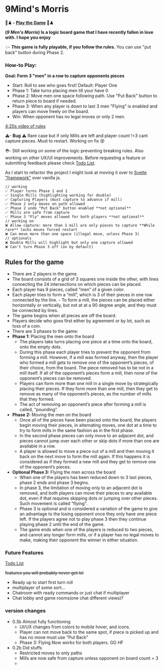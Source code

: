 # 9Mind's Morris

**🎲♟ - [Play the Game](https://b1m1nd.github.io/NineMens/) 🎲♟**

**(_9 Men's Morris_) Is a logic board game that I have recently fallen in love with. I hope you enjoy**

💡-
**This game is fully playable, if you follow the rules.** You can use "put back" button during Phase 2.

### How-to Play:

**Goal: Form 3 "men" in a row to capture opponents pieces**

- Start: Roll to see who goes first! Default: Player One
- Phase 1: Take turns placing men till your have 0
- Phase 2: Move men one space following path. Use "Put Back" button to return piece to board if needed.
- Phase 3: When any player is down to last 3 men "Flying" is enabled and players can move freely on the board.
- Win: When opponent has no legal moves or only 2 men.

[4:20s video of rules](https://www.youtube.com/watch?v=zvbIKOHIkRE)

⚠- **Bug** ⚠ Rare case but if only Mills are left and player count !=3 cant capture pieces. Must to restart. Working on fix 😵

⛑- Still working on some of the logic preventing breaking rules. Also working on other UX/UI improvements. Before requesting a feature or submitting feedback please check <a href="https://github.com/b1m1nd/NineMens/blob/master/z.todo" target="_blank">Todo List</a>.

As I start to refactor the project I might look at moving it over to <a href="https://svelte.dev/" target="_blank">Svelte "framework"</a> over vanilla js.

```
// working
✅ Player turns Phase 1 and 2
✅ Single Mills (highlighting working for double)
✅ Capturing Players (must capture to advance if mill)
✅ Phase 2 only moves on path allowed
✅ Phase 2 undo "Put Back" button enabled **not optional**
✅ Mills are safe from capture
✅ Phase 3 "Fly" moves allowed for both players **not optional**
// working on
❌ Allow capture: more than 1 mill are only pieces to capture **While rare** locks moves forced restart
❌ Can move more than one space (illegal move, unless Phase 3)
// optionals
❌ Double Mills will highlight but only one capture allowed
❌ Can't turn Phase 3 off (on by default)
```

## Rules for the game

- There are 2 players in the game.
- The board consists of a grid of 3 squares one inside the other, with lines connecting the 24 intersections on which pieces can be placed.
- Each player has 9 pieces, called “men” of a given color.
- Each player tries to form a “mill”, which is 3 of their pieces in one row connected by the line. - To form a mill, the pieces can be placed either horizontally or vertically, but not at at a 90 degree angle, and they must be connected by lines.
- The game begins when all pieces are off the board.
- Players decide who goes first either by agreement or by lot, such as toss of a coin.
- There are 3 phases to the game:
- **Phase 1:** Placing the men onto the board
  - The players take turns placing one piece at a time onto the board, onto the empty dots.
  - During this phase each player tries to prevent the opponent from forming a mill. However, if a mill was formed anyway, then the player who formed a mill gets to remove one of the opponent’s pieces, of their choice, from the board. The piece removed has to be not in a mill itself. If all of the opponent’s pieces form a mill, then none of the opponent’s pieces can be removed.
  - Players can form more than one mill in a single move by strategically placing their pieces. If they form more than one mill, then they get to remove as many of the opponent’s pieces, as the number of mills that they formed.
  - The act of removing an opponent’s piece after forming a mill is called, “pounding”.
- **Phase 2:** Moving the men on the board
  - Once all of the pieces have been placed onto the board, the players begin moving their pieces, in alternating moves, one dot at a time to try to form mills in the same fashion as in the first phase.
  - In the second phase pieces can only move to an adjacent dot, and pieces cannot jump over each other or skip dots if more than one are available in a row.
  - A player is allowed to move a piece out of a mill and then moving it back on the next move to form the mill again. If this happens it is considered as if they formed a new mill and they get to remove one of the opponent’s pieces.
- **Optional Phase 3:** Flying the men across the board
  - When one of the players has been reduced down to 3 last pieces, phase 2 ends and phase 3 begins.
  - In phase 3, the limitation of moving only to an adjacent dot is removed, and both players can move their pieces to any available dot, even if that requires skipping dots or jumping over other pieces. Such movement is called “flying”.
  - Phase 3 is optional and is considered a variation of the game to give an advantage to the losing opponent once they only have one piece left. If the players agree not to play phase 3 then they continue playing phase 2 until the end of the game.
  - The game ends when one of the players is reduced to two pieces, and cannot any longer form mills, or if a player has no legal moves to make, making their opponent the winner in either situation.

### Future Features

<a href="https://github.com/b1m1nd/NineMens/blob/master/z.todo" target="_blank">Todo List</a>

~~features you will probably never get lol~~

- Ready up to start first turn roll
- multiplayer of some sort...
- Chatroom with ready commands or just chat if multiplayer
- Chat lobby and game rooms(one chat different views)?

### version changes

- 0.3b Almost fully functioning
  - UI/UX changes from colors to mobile hover, and icons.
  - Player can not move back to the same spot, if piece is picked up and has no move must use "Put Back"
  - Phase 3: Flying Now works for both players. GG HF
- 0.2b Did stuffs
  - Restricted moves to only paths
  - Mills are now safe from capture unless opponent on board count = 3
  -
